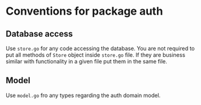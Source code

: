 
# Conventions for package auth

## Database access

Use `store.go` for any code accessing the database. 
You are not required to put all methods of `Store` object inside `store.go` file. If they are business similar with functionality in a given file put them in the same file.

## Model

Use `model.go` fro any types regarding the auth domain model.

